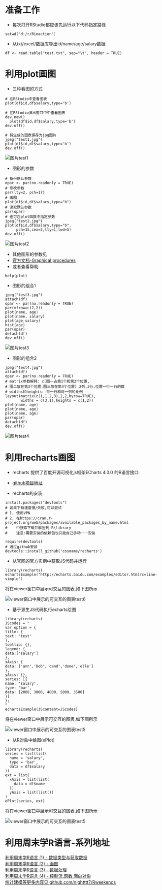 # 准备工作
- 每次打开RStudio都应该先运行以下代码指定路径
```
setwd("d:/r/Rinaction")
```
- 从txt/excel/数据库导出id/name/age/salary数据
```
df <- read.table("test.txt", sep="\t", header = TRUE)
```
# 利用plot画图
- 三种看图的方式

```
# 在RStudio中查看图表
plot(df$id,df$salary,type='b')

# 在RStudio弹出窗口中中查看图表
dev.new()
  plot(df$id,df$salary,type='b')
dev.off()

# 将生成的图表保存为jpg图片
jpeg("test1.jpg")
plot(df$id,df$salary,type='b')
dev.off()
```

![图片test1](http://img-blog.csdn.net/20180318173437226?watermark/2/text/Ly9ibG9nLmNzZG4ubmV0L3NxcTUxMw==/font/5a6L5L2T/fontsize/400/fill/I0JBQkFCMA==/dissolve/70)

- 图形的参数

```
# 备份默认参数
opar <- par(no.readonly = TRUE)
# 修改参数
par(lty=2, pch=17)
# 画图
plot(df$id,df$salary,type="b")
# 读取默认参数
par(opar)
# 也可在plot函数中指定参数
jpeg("test2.jpg")
plot(df$id,df$salary,type="b",
     pch=15,cex=2,lty=1,lwd=5)
dev.off()
```


![图片test2](http://img-blog.csdn.net/20180318173459981?watermark/2/text/Ly9ibG9nLmNzZG4ubmV0L3NxcTUxMw==/font/5a6L5L2T/fontsize/400/fill/I0JBQkFCMA==/dissolve/70)

- 其他图形的参数见
- [官方文档-Graphical procedures](https://cran.r-project.org/doc/manuals/r-release/R-intro.html#Graphics)
- 或者查看帮助

```
help(plot)
```

- 图形的组合1

```
jpeg("test3.jpg")
attach(df)
opar <- par(no.readonly = TRUE)
par(mfrow=c(2,2))
plot(name, age)
plot(name, salary)
plot(age,salary)
hist(age)
par(opar)
detach(df)
dev.off()

```

![图片test3](http://img-blog.csdn.net/20180318173533731?watermark/2/text/Ly9ibG9nLmNzZG4ubmV0L3NxcTUxMw==/font/5a6L5L2T/fontsize/400/fill/I0JBQkFCMA==/dissolve/70)

- 图形的组合2

```
jpeg("test4.jpg")
attach(df)
opar <- par(no.readonly = TRUE)
# matrix参数解释: c(图一占第1个和第2个位置,
# 图二放在第3个位置,图三放在第4个位置),2列,3行,位置一行一行的数
# widths和heights: 每一行和每一列的比例
layout(matrix(c(1,1,2,3),2,2,byrow=TRUE),
       widths = c(3,1),heights = c(1,2))
plot(name, age)
plot(name, age)
plot(name, age)
par(opar)
detach(df)
dev.off()
```

![图片test4](http://img-blog.csdn.net/20180318173549832?watermark/2/text/Ly9ibG9nLmNzZG4ubmV0L3NxcTUxMw==/font/5a6L5L2T/fontsize/400/fill/I0JBQkFCMA==/dissolve/70)

# 利用recharts画图
- recharts 提供了百度开源可视化js框架ECharts 4.0.0 的R语言接口
- [github项目地址](https://github.com/cosname/recharts)

- recharts的安装

```
install.packages("devtools")
# 如果下载速度慢/失败,可以尝试
# 1. 使用VPN
# 2. 在https://cran.r-project.org/web/packages/available_packages_by_name.html
#    中搜索下载并解压到 R\library
#    注意:需要安装的依赖包也只能自己手动一一安装

require(devtools)
# 通过github安装
devtools::install_github('cosname/recharts')
```

- 从官网的官方实例中获取JS代码并运行

```
library(recharts)
echartsExample("http://echarts.baidu.com/examples/editor.html?c=line-simple")
```
将在viewer窗口中展示可交互的图表,如下图所示

![viewer窗口中展示的可交互的图表test6](http://img-blog.csdn.net/20180318184706279?watermark/2/text/Ly9ibG9nLmNzZG4ubmV0L3NxcTUxMw==/font/5a6L5L2T/fontsize/400/fill/I0JBQkFCMA==/dissolve/70)

- 基于源生JS代码执行echarts绘图

```
library(recharts)
JScodes = "
var option = {
title: {
text: 'test'
},
tooltip: {},
legend: {
data:['salary']
},
xAxis: {
data: ['ann','bob','cand','done','elle']
},
yAxis: {},
series: [{
name: 'salary',
type: 'bar',
data: [2000, 3000, 4000, 5000, 3500]
}]
};
"
echartsExample(JScontent=JScodes)
```
将在viewer窗口中展示可交互的图表,如下图所示

![viewer窗口中展示的可交互的图表test5](http://img-blog.csdn.net/2018031818464970?watermark/2/text/Ly9ibG9nLmNzZG4ubmV0L3NxcTUxMw==/font/5a6L5L2T/fontsize/400/fill/I0JBQkFCMA==/dissolve/70)

- 从R对象中绘图(ePlot)

```
library(recharts)
series = list(list(
  name = 'salary',
  type = 'bar',
  data = df$salary
))
ext = list(
  xAxis = list(list( 
    data = df$name
  )),
  yAxis = list(list())
)
ePlot(series, ext)
```
将在viewer窗口中展示可交互的图表,如下图所示

![viewer窗口中展示的可交互的图表test5](http://img-blog.csdn.net/2018031818464970?watermark/2/text/Ly9ibG9nLmNzZG4ubmV0L3NxcTUxMw==/font/5a6L5L2T/fontsize/400/fill/I0JBQkFCMA==/dissolve/70)

# 利用周末学R语言-系列地址
[利用周末学R语言 (1) - 数据类型与获取数据](http://blog.csdn.net/sqq513/article/details/79588130)  
[利用周末学R语言 (2) - 画图](http://blog.csdn.net/sqq513/article/details/79602497)  
[利用周末学R语言 (3) - 数据处理](https://blog.csdn.net/sqq513/article/details/79606339)  
[利用周末学R语言 (4) - 控制流,函数,面向对象](https://blog.csdn.net/sqq513/article/details/79736261)  
[统计建模等更多内容见 github.com/nightttt7/Rweekends](https://github.com/nightttt7/Rweekends)  